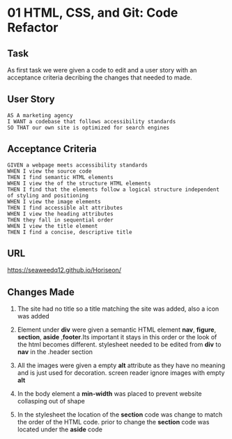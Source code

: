 # 01 HTML, CSS, and Git: Code Refactor

## Task
As first task we were given a code to edit and a user story with an acceptance criteria decribing the changes that needed to made.

## User Story

```
AS A marketing agency
I WANT a codebase that follows accessibility standards
SO THAT our own site is optimized for search engines
```

## Acceptance Criteria

```
GIVEN a webpage meets accessibility standards
WHEN I view the source code
THEN I find semantic HTML elements
WHEN I view the of the structure HTML elements
THEN I find that the elements follow a logical structure independent of styling and positioning
WHEN I view the image elements
THEN I find accessible alt attributes
WHEN I view the heading attributes
THEN they fall in sequential order
WHEN I view the title element
THEN I find a concise, descriptive title
```
## URL

https://seaweedq12.github.io/Horiseon/

## Changes Made

1. The site had no title so a title matching the site was added, also a icon was added

2. Element under **div** were given a semantic HTML element **nav**, **figure**, **section**, **aside** ,**footer**.Its important it stays in this order or the look of the html becomes different. stylesheet needed to be edited from **div** to **nav** in the .header section

3. All the images were given a empty **alt** attribute as they have no meaning and is just used for decoration. screen reader ignore images with empty **alt**

4. In the body element a **min-width** was placed to prevent website collasping out of shape

5. In the stylesheet the location of the **section** code was change to match the order of the HTML code. prior to change the **section** code was located under the **aside** code